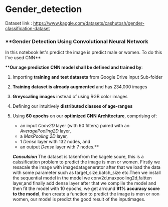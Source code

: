 # Gender_detection
Dataset link : https://www.kaggle.com/datasets/cashutosh/gender-classification-dataset

### **Gender   Detection Using Convolutional Neural Network
In this notebook let's predict the image is predict male or women. To do this I've used CNN**

****Our age prediction CNN model shall be defined and trained by**:
1. Importing **training and test datasets** from Google Drive Input Sub-folder
2. **Training dataset is already augmented** and has 234,000 images
3. **Greyscaling images** instead of using RGB color images
4. Defining our intuitively **distributed classes of age-ranges**
5. Using **60 epochs** on our **optimized CNN Architecture**, comprising of:
    - an input *Conv2D* layer (with 60 filters) paired with an *AveragePooling2D* layer,
    - a *MaxPooling 2D* layer,
    - 1 *Dense* layer with 132 nodes, and
    - an output *Dense* layer with 7 nodes.**
    
    
    ***Conculsion***
The dataset is takenfrom the kagele soure, this is a calssification problem to predict the image is men or women. Firstly we resacale the image with imagedatagenerator after that we load the data with some parameter such as target_size,batch_size etc.Then we install the sequential model in the model we conv2d,maxpooling2d,faltten layer,and finally add dense layer after that we complile the model and then fit the model with 10 epochs, we get arround **91% accuracy score to the model**, then create a function to predict the image is men or non women, our model is predict the good result of the inputimages.
